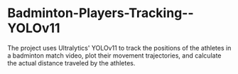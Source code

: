 # Badminton-Players-Tracking--YOLOv11
The project uses Ultralytics' YOLOv11 to track the positions of the athletes in a badminton match video, plot their movement trajectories, and calculate the actual distance traveled by the athletes.
